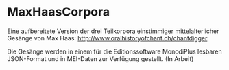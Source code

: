 # MaxHaasCorpora

Eine aufbereitete Version der drei Teilkorpora einstimmiger mittelalterlicher Gesänge von Max Haas: http://www.oralhistoryofchant.ch/chantdigger

Die Gesänge werden in einem für die Editionssoftware MonodiPlus lesbaren JSON-Format und in MEI-Daten zur Verfügung gestellt. (In Arbeit)
